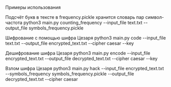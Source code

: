 Примеры использования

Подсчёт букв в тексте в frequency.pickle хранится словарь пар символ-частота
python3 main.py counting_frequency --input_file text.txt --output_file symbols_frequency.pickle

Шифрование с помощью шифра Цезаря
python3 main.py code --input_file text.txt --output_file encrypted_text.txt --cipher caesar --key 

Дешифрование шифра Цезаря
python3 main.py encode --input_file encrypted_text.txt --output_file decrypted_text.txt --cipher caesar --key 

Взлом шифра Цезаря
python3 main.py hack --input_file encrypted_text.txt --symbols_frequency symbols_frequency.pickle --output_file decrypted_text.txt --cipher caesar
